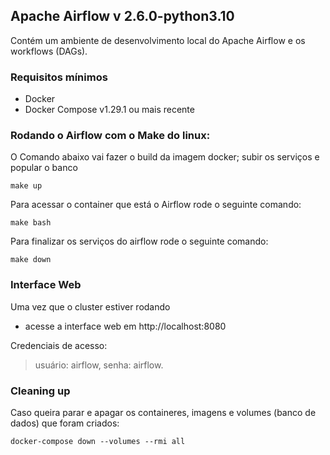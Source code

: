 ## Apache Airflow v 2.6.0-python3.10
Contém um ambiente de desenvolvimento local do Apache Airflow e os workflows (DAGs).

### Requisitos mínimos

- Docker
- Docker Compose v1.29.1 ou mais recente

### Rodando o Airflow com o Make do linux:
O Comando abaixo vai fazer o build da imagem docker; subir os serviços e popular o banco
```
make up
```

Para acessar o container que está o Airflow rode o seguinte comando:
```
make bash
```

Para finalizar os serviços do airflow rode o seguinte comando:
```
make down
```

### Interface Web

Uma vez que o cluster estiver rodando
- acesse a interface web em http://localhost:8080

Credenciais de acesso:
> usuário: airflow, senha: airflow. 

### Cleaning up

Caso queira parar e apagar os containeres, imagens e volumes (banco de dados) que foram criados:
```
docker-compose down --volumes --rmi all
```
